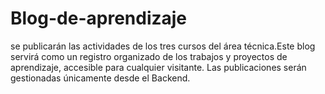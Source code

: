 # Blog-de-aprendizaje
se publicarán las actividades de los tres cursos del área técnica.Este blog servirá como un registro organizado de los trabajos y proyectos de aprendizaje, accesible para cualquier visitante. Las publicaciones serán gestionadas únicamente desde el Backend.
